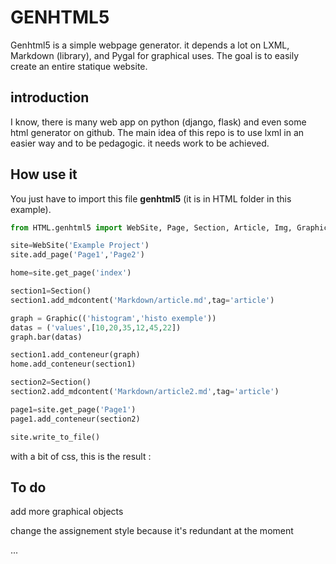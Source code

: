 # GENHTML5

Genhtml5 is a simple webpage generator. it depends a lot on LXML, Markdown (library), and Pygal for graphical uses.
The goal is to easily create an entire statique website.

## introduction

I know, there is many web app on python (django, flask) and even some html generator on github.
The main idea of this repo is to use lxml in an easier way and to be pedagogic.
it needs work to be achieved.

## How use it

You just have to import this file **genhtml5** (it is in HTML folder in this example).

```python
from HTML.genhtml5 import WebSite, Page, Section, Article, Img, Graphic

site=WebSite('Example Project')
site.add_page('Page1','Page2')

home=site.get_page('index')

section1=Section()
section1.add_mdcontent('Markdown/article.md',tag='article')

graph = Graphic(('histogram','histo exemple'))
datas = ('values',[10,20,35,12,45,22])
graph.bar(datas)

section1.add_conteneur(graph)
home.add_conteneur(section1)

section2=Section()
section2.add_mdcontent('Markdown/article2.md',tag='article')

page1=site.get_page('Page1')
page1.add_conteneur(section2)

site.write_to_file()
```
with a bit of css, this is the result :

## To do

add more graphical objects

change the assignement style because it's redundant at the moment

...

